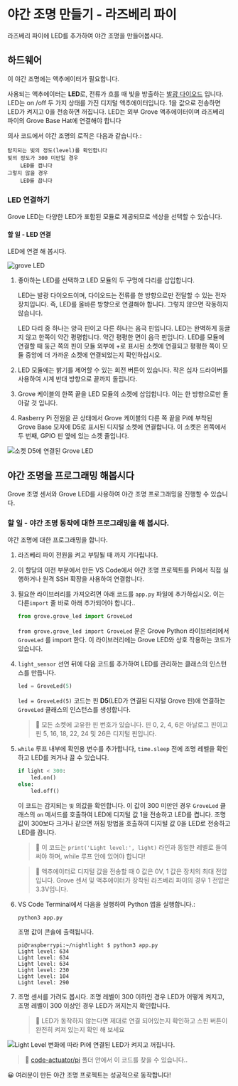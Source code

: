 # 야간 조명 만들기 - 라즈베리 파이

라즈베리 파이에 LED를 추가하여 야간 조명을 만들어봅시다.

## 하드웨어

이 야간 조명에는 액추에이터가 필요합니다.

사용되는 액추에이터는 **LED**로, 전류가 흐를 때 빛을 방출하는 [발광 다이오드](https://wikipedia.org/wiki/Light-emitting_diode) 입니다. LED는 on /off 두 가지 상태를 가진 디지털 액추에이터입니다. 1을 값으로 전송하면 LED가 켜지고 0을 전송하면 꺼집니다. LED는 외부 Grove 액추에이터이며 라즈베리 파이의 Grove Base Hat에 연결해야 합니다

의사 코드에서 야간 조명의 로직은 다음과 같습니다.:

```output
탐지되는 빛의 정도(level)를 확인합니다
빛의 정도가 300 미만일 경우
    LED를 켭니다
그렇지 않을 경우
    LED를 끕니다
```

### LED 연결하기

Grove LED는 다양한 LED가 포함된 모듈로 제공되므로 색상을 선택할 수 있습니다.

#### 할 일 - LED 연결

LED에 연결 해 봅시다.

![grove LED](../../../images/grove-led.png)

1. 좋아하는 LED를 선택하고 LED 모듈의 두 구멍에 다리를 삽입합니다.

    LED는 발광 다이오드이며, 다이오드는 전류를 한 방향으로만 전달할 수 있는 전자 장치입니다. 즉, LED를 올바른 방향으로 연결해야 합니다. 그렇지 않으면 작동하지 않습니다.

    LED 다리 중 하나는 양극 핀이고 다른 하나는 음극 핀입니다. LED는 완벽하게 둥글지 않고 한쪽이 약간 평평합니다. 약간 평평한 면이 음극 핀입니다. LED를 모듈에 연결할 때 둥근 쪽의 핀이 모듈 외부에 +로 표시된 소켓에 연결되고 평평한 쪽이 모듈 중앙에 더 가까운 소켓에 연결되었는지 확인하십시오.

1. LED 모듈에는 밝기를 제어할 수 있는 회전 버튼이 있습니다. 작은 십자 드라이버를 사용하여 시계 반대 방향으로 끝까지 돌립니다.

1. Grove 케이블의 한쪽 끝을 LED 모듈의 소켓에 삽입합니다. 이는 한 방향으로만 돌아갈 것 입니다.

1. Rasberry Pi 전원을 끈 상태에서 Grove 케이블의 다른 쪽 끝을 Pi에 부착된 Grove Base 모자에 D5로 표시된 디지털 소켓에 연결합니다. 이 소켓은 왼쪽에서 두 번째, GPIO 핀 옆에 있는 소켓 줄입니다.

![소켓 D5에 연결된 Grove LED](../../../images/pi-led.png)

## 야간 조명을 프로그래밍 해봅시다

Grove 조명 센서와 Grove LED를 사용하여 야간 조명 프로그래밍을 진행할 수 있습니다.

### 할 일 - 야간 조명 동작에 대한 프로그래밍을 해 봅시다.

야간 조명에 대한 프로그래밍을 합니다.

1. 라즈베리 파이 전원을 켜고 부팅될 때 까지 기다립니다.

1. 이 할당의 이전 부분에서 만든 VS Code에서 야간 조명 프로젝트를 Pi에서 직접 실행하거나 원격 SSH 확장을 사용하여 연결합니다.

1. 필요한 라이브러리를 가져오려면 아래 코드를 `app.py` 파일에 추가하십시오. 이는 다른`import` 줄 바로 아래 추가되어야 합니다..

    ```python
    from grove.grove_led import GroveLed
    ```

    `from grove.grove_led import GroveLed` 문은 Grove Python 라이브러리에서  `GroveLed` 를 import 한다. 이 라이브러리에는 Grove LED와 상호 작용하는 코드가 있습니다.
    
1. `light_sensor` 선언 뒤에 다음 코드를 추가하여 LED를 관리하는 클래스의 인스턴스를 만듭니다.

    ```python
    led = GroveLed(5)
    ```

    `led = GroveLed(5)` 코드는 핀 **D5**(LED가 연결된 디지털 Grove 핀)에 연결하는 `GroveLed` 클래스의 인스턴스를 생성합니다. 

    > 💁 모든 소켓에 고유한 핀 번호가 있습니다. 핀 0, 2, 4, 6은 아날로그 핀이고 핀 5, 16, 18, 22, 24 및 26은 디지털 핀입니다.
    
1. `while` 루프 내부에 확인용 변수를 추가합니다,  `time.sleep` 전에 조명 레벨을 확인하고 LED를 켜거나 끌 수 있습니다.

    ```python
    if light < 300:
        led.on()
    else:
        led.off()
    ```

    이 코드는 감지되는 `빛` 의값을 확인합니다. 이 값이 300 미만인 경우 `GroveLed` 클래스의 `on` 메서드를 호출하여 LED에 디지털 값 1을 전송하고 LED를 켭니다. 조명 값이 300보다 크거나 같으면 꺼짐 방법을 호출하여 디지털 값 0을 LED로 전송하고 LED를 끕니다.
    
    > 💁 이 코드는 `print('Light level:', light)` 라인과 동일한 레벨로 들여써야 하며, while 루프 안에 있어야 합니다!

    > 💁 액추에이터로 디지털 값을 전송할 때 0 값은 0V, 1 값은 장치의 최대 전압입니다. Grove 센서 및 액추에이터가 장착된 라즈베리 파이의 경우 1 전압은 3.3V입니다.
    
1. VS Code Terminal에서 다음을 실행하여 Python 앱을 실행합니다.:

    ```sh
    python3 app.py
    ```

    조명 값이 콘솔에 출력됩니다.

    ```output
    pi@raspberrypi:~/nightlight $ python3 app.py 
    Light level: 634
    Light level: 634
    Light level: 634
    Light level: 230
    Light level: 104
    Light level: 290
    ```

1. 조명 센서를 가려도 봅시다. 조명 레벨이 300 이하인 경우 LED가 어떻게 켜지고, 조명 레벨이 300 이상인 경우 LED가 꺼지는지 확인합니다.

    > 💁 LED가 동작하지 않는다면 제대로 연결 되어있는지 확인하고 스핀 버튼이 완전히 켜져 있는지 확인 해 보세요
    
![Light Level 변화에 따라 Pi에 연결된 LED가 켜지고 꺼집니다.](../../../images/pi-running-assignment-1-1.gif)

> 💁  [code-actuator/pi](code-actuator/pi) 폴더 안에서 이 코드를 찾을 수 있습니다..

😀 여러분이  만든 야간 조명 프로젝트는 성공적으로 동작합니다!
